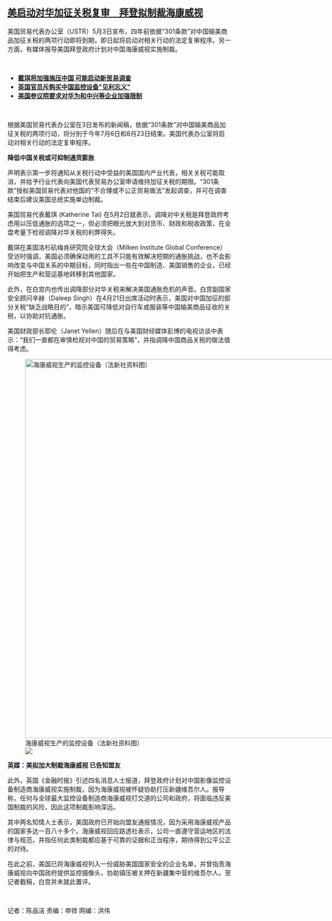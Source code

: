 <!--1651691880000-->
[美启动对华加征关税复审　拜登拟制裁海康威视](https://www.rfa.org/mandarin/yataibaodao/jingmao/cm-05042022103555.html)
------

<p>美国贸易代表办公室（USTR）5月3日宣布，四年前依据“301条款”对中国输美商品加征关税的两项行动即将到期，即日起将启动对相关行动的法定复审程序。另一方面，有媒体报导美国拜登政府计划对中国海康威视实施制裁。</p><p><br/></p><ul><li><a href="https://www.rfa.org/mandarin/Xinwen/4-03262022115843.html"><strong>戴琪将加强施压中国 可能启动新贸易调查</strong></a></li><li><strong><a href="https://www.rfa.org/mandarin/yataibaodao/shaoshuminzu/al-03162022154148.html">英国官员斥购买中国监控设备"见利忘义"</a></strong></li><li><strong><a href="https://www.rfa.org/mandarin/Xinwen/3-10292021075726.html">美国参议院要求对华为和中兴等企业加强限制</a></strong></li></ul><p><br/></p><p>根据美国贸易代表办公室在3日发布的新闻稿，依据“301条款”对中国输美商品加征关税的两项行动，将分别于今年7月6日和8月23日结束。美国代表办公室将启动对相关行动的法定复审程序。</p><p><strong>降低中国关税或可抑制通货膨胀</strong></p><p>声明表示第一步将通知从关税行动中受益的美国国内产业代表，相关关税可能取消，并给予行业代表向美国代表贸易办公室申请维持加征关税的期限。“301条款”授权美国贸易代表对他国的“不合理或不公正贸易做法”发起调查，并可在调查结束后建议美国总统实施单边制裁。</p><p>美国贸易代表戴琪 (Katherine Tai) 在5月2日就表示，调降对中关税是拜登政府考虑用以压低通胀的选项之一，但必须把眼光放大到对货币、财政和税收政策，在全盘考量下检视调降对华关税的利弊得失。</p><p>戴琪在美国洛杉矶梅肯研究院全球大会（Milken Institute Global Conference）受访时强调，美国必须确保动用的工具不只能有效解决短期的通胀挑战，也不会影响改变与中国关系的中期目标，同时指出一些在中国制造、美国销售的企业，已经开始把生产和营运基地转移到其他国家。</p><p>此外，在白宫内也传出调降部分对华关税来解决美国通胀危机的声音。白宫副国家安全顾问辛赫（Daleep Singh）在4月21日出席活动时表示，美国对中国加征的部分关税“缺乏战略目的”，暗示美国可降低对自行车或服装等中国输美商品征收的关税，以协助对抗通胀。</p><p>美国财政部长耶伦（Janet Yellen）随后在与美国财经媒体彭博的电视访谈中表示：“我们一直都在审慎检视对中国的贸易策略”，并指调降中国商品关税的做法值得考虑。</p><p><figure class="image-richtext image-inline captioned" style="width:1280px;"><img alt="海康威视生产的监控设备（法新社资料图）" height="853" src="https://www.rfa.org/mandarin/yataibaodao/jingmao/cm-05042022103555.html/cm0504b.jpg/@@images/4276ef52-3382-4a63-b823-b46cfc1e320d.jpeg" title="cm0504b.jpg" width="1280"/><figcaption class="image-caption">海康威视生产的监控设备（法新社资料图）</figcaption><small></small><div id="zoomattribute"><a data-caption="海康威视生产的监控设备（法新社资料图）" data-fancybox="" href="https://www.rfa.org/mandarin/yataibaodao/jingmao/cm-05042022103555.html/cm0504b.jpg" id="single_image" title="海康威视生产的监控设备（法新社资料图）"><img src="/++plone++rfa-resources/img/icon-zoom.png"/></a></div></figure></p><p><strong>英媒：美拟加大制裁海康威视 已告知盟友</strong></p><p>此外，英国《金融时报》引述四名消息人士报道，拜登政府计划对中国影像监控设备制造商海康威视实施制裁，因为海康威视被怀疑协助打压新疆维吾尔人。报导称，任何与全球最大监控设备制造商海康威视打交道的公司和政府，将面临违反美国制裁的风险，因此这项制裁影响深远。</p><p>其中两名知情人士表示，美国政府已开始向盟友通报情况，因为采用海康威视产品的国家多达一百八十多个。海康威视回应路透社表示，公司一直遵守营运地区的法律与规范，并指任何此类制裁都应基于可靠的证据和正当程序，期待得到公平公正的对待。</p><p>在此之前，美国已将海康威视列入一份威胁美国国家安全的企业名单，并曾指责海康威视向中国政府提供监控摄像头，协助镇压被关押在新疆集中营的维吾尔人。至记者截稿，白宫并未就此置评。</p><p><br/></p><p>记者：陈品洁    责编：申铧    网编：洪伟</p>
